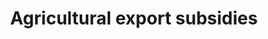 ﻿---
title: Agricultural  export  subsidies
permalink: /2-b-2/
sdg_goal: 2
layout: indicator
indicator: 2.b.2
indicator_variable: null
graph: null
graph_type_description: null
graph_status_notes: Redline
variable_description: null
variable_notes: null
un_designated_tier: '1'
un_custodial_agency: WTO
target_id: 2.b
has_metadata: false
goal_meta_link: 'http://unstats.un.org/sdgs/files/metadata-compilation/Metadata-Goal-2.pdf'
goal_meta_link_page: 18
indicator_name: Agricultural  export  subsidies
target: >-
  Correct  and  prevent  trade  restrictions  and  distortions  in  world  agricultural  markets,  including  through  the  parallel  elimination  of  all  forms  of  agricultural  export  subsidies  and  all  export  measures  with  equivalent  effect,  in  accordance  with  the  mandate  of  the  Doha  Development  Round.
comments_and_limitations: Under  review.
source_title: null
source_notes: null
published: true
indicator_definition: 'See  https://unstats.un.org/sdgs/metadata/files/Metadata-02-0B-01.pdf.  '

---